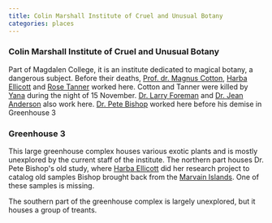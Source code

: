 ```yaml
---
title: Colin Marshall Institute of Cruel and Unusual Botany
categories: places
---
```


### Colin Marshall Institute of Cruel and Unusual Botany

Part of Magdalen College, it is an institute dedicated to magical botany, a dangerous subject. Before their deaths, [Prof. dr. Magnus Cotton](MagnusCotton), [Harba Ellicott](HarbaEllicott) and [Rose Tanner](RoseTanner) worked here. Cotton and Tanner were killed by [Yana](Yana) during the night of 15 November. [Dr. Larry Foreman](LarryForeman) and [Dr. Jean Anderson](JeanAnderson) also work here. [Dr. Pete Bishop](PeteBishop) worked here before his demise in Greenhouse 3

### Greenhouse 3

This large greenhouse complex houses various exotic plants and is mostly unexplored by the current staff of the institute. The northern part houses Dr. Pete Bishop's old study, where [Harba Ellicott](HarbaEllicott) did her research project to catalog old samples Bishop brought back from the [Marvain Islands](MarvainIslands). One of these samples is missing.

The southern part of the greenhouse complex is largely unexplored, but it houses a group of treants.
